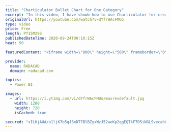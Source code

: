```yaml
---
title: "Charticulator Bullet Chart for One Category"
excerpt: "In this video, I have showb how to use Charticulator for creating a Bullet Chart with one Category,"
originalUrl: https://youtube.com/watch?v=dYfrWAcFMUo
type: video
price: Free
length: PT15M29S
publishedDateTime: 2020-09-24T00:10:15Z
heat: 50

featuredContent: "<iframe width=\"800\" height=\"500\" frameborder=\"0\" src=\"https://www.youtube.com/embed/dYfrWAcFMUo\" allow=\"accelerometer; autoplay; encrypted-media; gyroscope; picture-in-picture\" allowfullscreen></iframe>"

provider:
  name: RADACAD
  domain: radacad.com

topics:
  - Power BI

images:
  - url: https://i.ytimg.com/vi/dYfrWAcFMUo/maxresdefault.jpg
    width: 1280
    height: 720
    isCached: true

secured: "xILHjAUA/o1ljK7b5qJSmDT7BlBZyxWzJ52weKp2qgEQTkF7D5iNGLSvecahQYkrrh5K/ZxQYzmpmL1BVErBq5gSUarWfcPZTW6ZFJ78vmDFwlXbaTqNlAZbQGHQKO3+f8cVBTkVxmobyGnwxlKT4yQvCv5lztSYaDhkFYAtP17BEU1JC4LTQrPq8q9LL5DRgODcOZm5z1OVanHWG/o9M1WS6qD23UhA6I/5U06r13dcNmnOM8JXYU6fE4/BOvbGOMgDwSgolkXIJ6DYQ8eszA/PK9QdQoCDw9Q9+GgBjLA6t6rcZKdr+QKNhy9EeYcRRLKutOIm4Lo9th/7ar6aAkZCnsh9IJi5Q/1VVKV12LfVCkDekQV+cqegaAF88bnXm/WDUS6A1fcA0HkxgdKRZYf6P/v7vXWGZ3E15C0qDN0=;wrl9wAhiTjGaPvgnFCe6iQ=="
---
```


